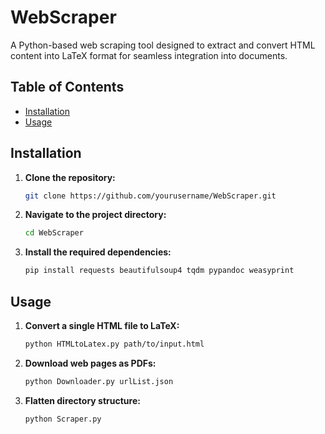 # WebScraper

A Python-based web scraping tool designed to extract and convert HTML content into LaTeX format for seamless integration into documents.

## Table of Contents

- [Installation](#installation)
- [Usage](#usage)

## Installation

1. **Clone the repository:**

   ```bash
   git clone https://github.com/yourusername/WebScraper.git
   ```

2. **Navigate to the project directory:**

   ```bash
   cd WebScraper
   ```

3. **Install the required dependencies:**

   ```bash
   pip install requests beautifulsoup4 tqdm pypandoc weasyprint
   ```

## Usage

1. **Convert a single HTML file to LaTeX:**

   ```bash
   python HTMLtoLatex.py path/to/input.html
   ```

2. **Download web pages as PDFs:**

   ```bash
   python Downloader.py urlList.json
   ```

3. **Flatten directory structure:**

   ```bash
   python Scraper.py
   ```